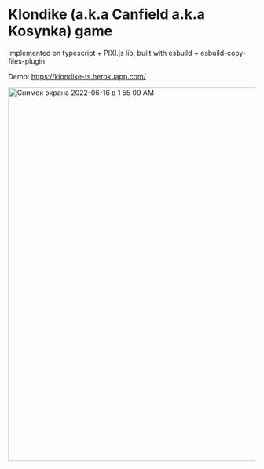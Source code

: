 # Klondike (a.k.a Canfield a.k.a Kosynka) game

Implemented on typescript + PIXI.js lib, built with esbuild + esbuild-copy-files-plugin

Demo: https://klondike-ts.herokuapp.com/

<img width="761" alt="Снимок экрана 2022-06-16 в 1 55 09 AM" src="https://user-images.githubusercontent.com/14065360/173937924-e411ffdd-f383-4740-8b6a-2dfe764554fa.png">

